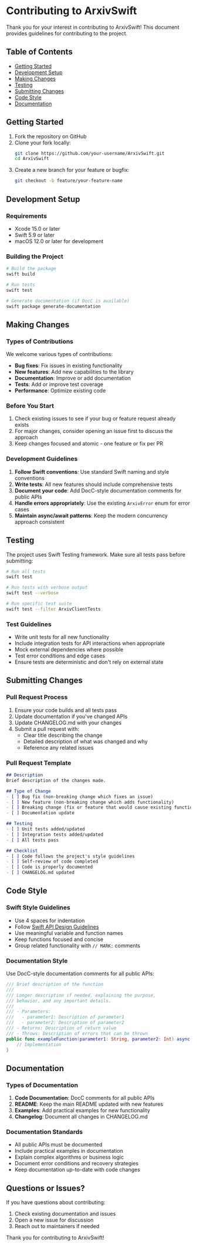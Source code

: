# Contributing to ArxivSwift

Thank you for your interest in contributing to ArxivSwift! This document provides guidelines for contributing to the project.

## Table of Contents

- [Getting Started](#getting-started)
- [Development Setup](#development-setup)
- [Making Changes](#making-changes)
- [Testing](#testing)
- [Submitting Changes](#submitting-changes)
- [Code Style](#code-style)
- [Documentation](#documentation)

## Getting Started

1. Fork the repository on GitHub
2. Clone your fork locally:
   ```bash
   git clone https://github.com/your-username/ArxivSwift.git
   cd ArxivSwift
   ```
3. Create a new branch for your feature or bugfix:
   ```bash
   git checkout -b feature/your-feature-name
   ```

## Development Setup

### Requirements
- Xcode 15.0 or later
- Swift 5.9 or later
- macOS 12.0 or later for development

### Building the Project
```bash
# Build the package
swift build

# Run tests
swift test

# Generate documentation (if DocC is available)
swift package generate-documentation
```

## Making Changes

### Types of Contributions

We welcome various types of contributions:

- **Bug fixes**: Fix issues in existing functionality
- **New features**: Add new capabilities to the library
- **Documentation**: Improve or add documentation
- **Tests**: Add or improve test coverage
- **Performance**: Optimize existing code

### Before You Start

1. Check existing issues to see if your bug or feature request already exists
2. For major changes, consider opening an issue first to discuss the approach
3. Keep changes focused and atomic - one feature or fix per PR

### Development Guidelines

1. **Follow Swift conventions**: Use standard Swift naming and style conventions
2. **Write tests**: All new features should include comprehensive tests
3. **Document your code**: Add DocC-style documentation comments for public APIs
4. **Handle errors appropriately**: Use the existing `ArxivError` enum for error cases
5. **Maintain async/await patterns**: Keep the modern concurrency approach consistent

## Testing

The project uses Swift Testing framework. Make sure all tests pass before submitting:

```bash
# Run all tests
swift test

# Run tests with verbose output
swift test --verbose

# Run specific test suite
swift test --filter ArxivClientTests
```

### Test Guidelines

- Write unit tests for all new functionality
- Include integration tests for API interactions when appropriate
- Mock external dependencies where possible
- Test error conditions and edge cases
- Ensure tests are deterministic and don't rely on external state

## Submitting Changes

### Pull Request Process

1. Ensure your code builds and all tests pass
2. Update documentation if you've changed APIs
3. Update CHANGELOG.md with your changes
4. Submit a pull request with:
   - Clear title describing the change
   - Detailed description of what was changed and why
   - Reference any related issues

### Pull Request Template

```markdown
## Description
Brief description of the changes made.

## Type of Change
- [ ] Bug fix (non-breaking change which fixes an issue)
- [ ] New feature (non-breaking change which adds functionality)
- [ ] Breaking change (fix or feature that would cause existing functionality to not work as expected)
- [ ] Documentation update

## Testing
- [ ] Unit tests added/updated
- [ ] Integration tests added/updated
- [ ] All tests pass

## Checklist
- [ ] Code follows the project's style guidelines
- [ ] Self-review of code completed
- [ ] Code is properly documented
- [ ] CHANGELOG.md updated
```

## Code Style

### Swift Style Guidelines

- Use 4 spaces for indentation
- Follow [Swift API Design Guidelines](https://swift.org/documentation/api-design-guidelines/)
- Use meaningful variable and function names
- Keep functions focused and concise
- Group related functionality with `// MARK:` comments

### Documentation Style

Use DocC-style documentation comments for all public APIs:

```swift
/// Brief description of the function
/// 
/// Longer description if needed, explaining the purpose,
/// behavior, and any important details.
///
/// - Parameters:
///   - parameter1: Description of parameter1
///   - parameter2: Description of parameter2
/// - Returns: Description of return value
/// - Throws: Description of errors that can be thrown
public func exampleFunction(parameter1: String, parameter2: Int) async throws -> String {
    // Implementation
}
```

## Documentation

### Types of Documentation

1. **Code Documentation**: DocC comments for all public APIs
2. **README**: Keep the main README updated with new features
3. **Examples**: Add practical examples for new functionality
4. **Changelog**: Document all changes in CHANGELOG.md

### Documentation Standards

- All public APIs must be documented
- Include practical examples in documentation
- Explain complex algorithms or business logic
- Document error conditions and recovery strategies
- Keep documentation up-to-date with code changes

## Questions or Issues?

If you have questions about contributing:

1. Check existing documentation and issues
2. Open a new issue for discussion
3. Reach out to maintainers if needed

Thank you for contributing to ArxivSwift!